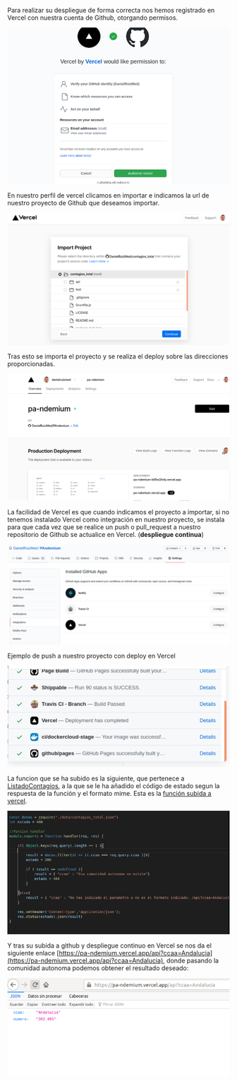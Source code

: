 
 
Para realizar su despliegue de forma correcta nos hemos registrado en Vercel con nuestra cuenta de Github, otorgando permisos.
 
![registro y permisos](img/hito5/1_1.png)
 
En nuestro perfil de vercel clicamos en importar e indicamos la url de nuestro proyecto de Github que deseamos importar.
 
![importar proyecto](img/hito5/1_2.png)
 
Tras esto se importa el proyecto y se realiza el deploy sobre las direcciones proporcionadas.
 
![importar proyecto](img/hito5/1_3.png)
 
La facilidad de Vercel es que cuando indicamos el proyecto a importar, si no tenemos instalado Vercel como integración en nuestro proyecto, se instala para que cada vez que se realice un push o pull_request a nuestro repositorio de Github se actualice en Vercel. (**despliegue continua**)
 
![integración proyecto](img/hito5/1_4.png)
 
Ejemplo de push a nuestro proyecto con deploy en Vercel
 
![deploy vercel](img/hito5/1_5.png)
 
La funcion que se ha subido es la siguiente, que pertenece a [ListadoContagios](../src/class/ListadoContagios.js), a la que se le ha añadido el código de estado segun la respuesta de la función y el formato mime. Esta es la [función subida a vercel](../api/index.js).

![funcion](img/hito5/1_7.png)
 
Y tras su subida a github y despliegue continuo en Vercel se nos da el siguiente enlace [https://pa-ndemium.vercel.app/api?ccaa=Andalucia](https://pa-ndemium.vercel.app/api?ccaa=Andalucia), donde pasando la comunidad autonoma podemos obtener el resultado deseado:
 
![web con ccaa](img/hito5/1_6.png)